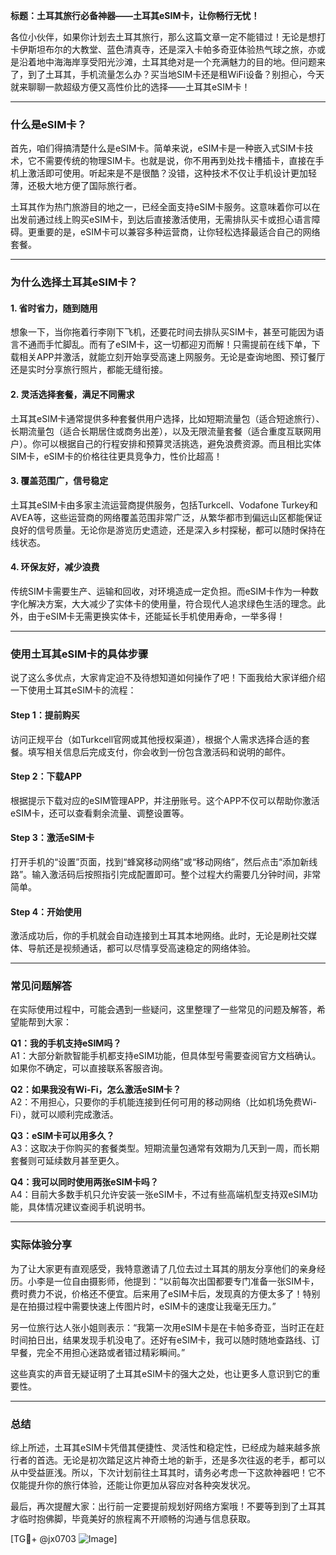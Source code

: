 **标题：土耳其旅行必备神器——土耳其eSIM卡，让你畅行无忧！**

各位小伙伴，如果你计划去土耳其旅行，那么这篇文章一定不能错过！无论是想打卡伊斯坦布尔的大教堂、蓝色清真寺，还是深入卡帕多奇亚体验热气球之旅，亦或是沿着地中海海岸享受阳光沙滩，土耳其绝对是一个充满魅力的目的地。但问题来了，到了土耳其，手机流量怎么办？买当地SIM卡还是租WiFi设备？别担心，今天就来聊聊一款超级方便又高性价比的选择——土耳其eSIM卡！

---

### 什么是eSIM卡？

首先，咱们得搞清楚什么是eSIM卡。简单来说，eSIM卡是一种嵌入式SIM卡技术，它不需要传统的物理SIM卡。也就是说，你不用再到处找卡槽插卡，直接在手机上激活即可使用。听起来是不是很酷？没错，这种技术不仅让手机设计更加轻薄，还极大地方便了国际旅行者。

土耳其作为热门旅游目的地之一，已经全面支持eSIM卡服务。这意味着你可以在出发前通过线上购买eSIM卡，到达后直接激活使用，无需排队买卡或担心语言障碍。更重要的是，eSIM卡可以兼容多种运营商，让你轻松选择最适合自己的网络套餐。

---

### 为什么选择土耳其eSIM卡？

#### 1. **省时省力，随到随用**
想象一下，当你拖着行李刚下飞机，还要花时间去排队买SIM卡，甚至可能因为语言不通而手忙脚乱。而有了eSIM卡，这一切都迎刃而解！只需提前在线下单，下载相关APP并激活，就能立刻开始享受高速上网服务。无论是查询地图、预订餐厅还是实时分享旅行照片，都能无缝衔接。

#### 2. **灵活选择套餐，满足不同需求**
土耳其eSIM卡通常提供多种套餐供用户选择，比如短期流量包（适合短途旅行）、长期流量包（适合长期居住或商务出差），以及无限流量套餐（适合重度互联网用户）。你可以根据自己的行程安排和预算灵活挑选，避免浪费资源。而且相比实体SIM卡，eSIM卡的价格往往更具竞争力，性价比超高！

#### 3. **覆盖范围广，信号稳定**
土耳其eSIM卡由多家主流运营商提供服务，包括Turkcell、Vodafone Turkey和AVEA等，这些运营商的网络覆盖范围非常广泛，从繁华都市到偏远山区都能保证良好的信号质量。无论你是游览历史遗迹，还是深入乡村探秘，都可以随时保持在线状态。

#### 4. **环保友好，减少浪费**
传统SIM卡需要生产、运输和回收，对环境造成一定负担。而eSIM卡作为一种数字化解决方案，大大减少了实体卡的使用量，符合现代人追求绿色生活的理念。此外，由于eSIM卡无需更换实体卡，还能延长手机使用寿命，一举多得！

---

### 使用土耳其eSIM卡的具体步骤

说了这么多优点，大家肯定迫不及待想知道如何操作了吧！下面我给大家详细介绍一下使用土耳其eSIM卡的流程：

#### Step 1：提前购买
访问正规平台（如Turkcell官网或其他授权渠道），根据个人需求选择合适的套餐。填写相关信息后完成支付，你会收到一份包含激活码和说明的邮件。

#### Step 2：下载APP
根据提示下载对应的eSIM管理APP，并注册账号。这个APP不仅可以帮助你激活eSIM卡，还可以查看剩余流量、调整设置等。

#### Step 3：激活eSIM卡
打开手机的“设置”页面，找到“蜂窝移动网络”或“移动网络”，然后点击“添加新线路”。输入激活码后按照指引完成配置即可。整个过程大约需要几分钟时间，非常简单。

#### Step 4：开始使用
激活成功后，你的手机就会自动连接到土耳其本地网络。此时，无论是刷社交媒体、导航还是视频通话，都可以尽情享受高速稳定的网络体验。

---

### 常见问题解答

在实际使用过程中，可能会遇到一些疑问，这里整理了一些常见的问题及解答，希望能帮到大家：

**Q1：我的手机支持eSIM吗？**  
A1：大部分新款智能手机都支持eSIM功能，但具体型号需要查阅官方文档确认。如果你不确定，可以直接联系客服咨询。

**Q2：如果我没有Wi-Fi，怎么激活eSIM卡？**  
A2：不用担心，只要你的手机能连接到任何可用的移动网络（比如机场免费Wi-Fi），就可以顺利完成激活。

**Q3：eSIM卡可以用多久？**  
A3：这取决于你购买的套餐类型。短期流量包通常有效期为几天到一周，而长期套餐则可延续数月甚至更久。

**Q4：我可以同时使用两张eSIM卡吗？**  
A4：目前大多数手机只允许安装一张eSIM卡，不过有些高端机型支持双eSIM功能，具体情况建议查阅手机说明书。

---

### 实际体验分享

为了让大家更有直观感受，我特意邀请了几位去过土耳其的朋友分享他们的亲身经历。小李是一位自由摄影师，他提到：“以前每次出国都要专门准备一张SIM卡，费时费力不说，价格还不便宜。后来用了eSIM卡后，发现真的方便太多了！特别是在拍摄过程中需要快速上传图片时，eSIM卡的速度让我毫无压力。”

另一位旅行达人张小姐则表示：“我第一次用eSIM卡是在卡帕多奇亚，当时正在赶时间拍日出，结果发现手机没电了。还好有eSIM卡，我可以随时随地查路线、订早餐，完全不用担心迷路或者错过精彩瞬间。”

这些真实的声音无疑证明了土耳其eSIM卡的强大之处，也让更多人意识到它的重要性。

---

### 总结

综上所述，土耳其eSIM卡凭借其便捷性、灵活性和稳定性，已经成为越来越多旅行者的首选。无论是初次踏足这片神奇土地的新手，还是多次往返的老手，都可以从中受益匪浅。所以，下次计划前往土耳其时，请务必考虑一下这款神器吧！它不仅能提升你的旅行体验，还能让你更加从容应对各种突发状况。

最后，再次提醒大家：出行前一定要提前规划好网络方案哦！不要等到到了土耳其才临时抱佛脚，毕竟美好的旅程离不开顺畅的沟通与信息获取。

[TG💪+ @jx0703 ![Image](https://github.com/user-attachments/assets/dbca1d08-cadb-493c-b0ec-ad6f7a83f270)]